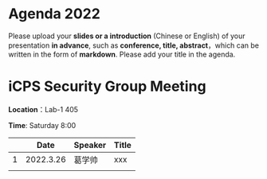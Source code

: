 # Agenda 2022
Please upload your **slides or a introduction** (Chinese or English) of your presentation **in advance**, such as **conference, title, abstract**，which can be written in the form of **markdown**. Please add your title in the agenda.
# iCPS Security Group Meeting
**Location**：Lab-1 405

**Time**: Saturday 8:00

|  |Date  | Speaker | Title |
| --- | --- | --- | --- |
| 1 | 2022.3.26 |葛学帅  | xxx |
|  |  |  |  |
